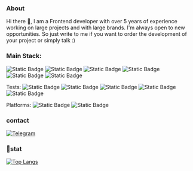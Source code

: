 ### About

Hi there 👋, I am a Frontend developer with over 5 years of experience working on large projects and with large brands. I'm always open to new opportunities. So just write to me if you want to order the development of your project or simply talk :)

### Main Stack:

![Static Badge](https://img.shields.io/badge/TS-%231a1a1a?style=for-the-badge&logo=Typescript)
![Static Badge](https://img.shields.io/badge/Vue.js-%231a1a1a?style=for-the-badge&logo=vue.js)
![Static Badge](https://img.shields.io/badge/Nuxt-%231a1a1a?style=for-the-badge&logo=Nuxt.js)
![Static Badge](https://img.shields.io/badge/Node.js-%231a1a1a?style=for-the-badge&logo=node.js)
![Static Badge](https://img.shields.io/badge/Tailwind-%231a1a1a?style=for-the-badge&logo=TailwindCSS)
![Static Badge](https://img.shields.io/badge/Sass-%231a1a1a?style=for-the-badge&logo=sass)

Tests: 
![Static Badge](https://img.shields.io/badge/Jest-%231a1a1a?style=for-the-badge&logo=Jest)
![Static Badge](https://img.shields.io/badge/Playwright-%231a1a1a?style=for-the-badge&logo=Playwright)
![Static Badge](https://img.shields.io/badge/Cypress-%231a1a1a?style=for-the-badge&logo=Cypress)
![Static Badge](https://img.shields.io/badge/Ava-%231a1a1a?style=for-the-badge&logo=Avajs)
![Static Badge](https://img.shields.io/badge/storybook-%231a1a1a?style=for-the-badge&logo=storybook)

Platforms:
![Static Badge](https://img.shields.io/badge/Firebase-%231a1a1a?style=for-the-badge&logo=Firebase)
![Static Badge](https://img.shields.io/badge/AWS-%231a1a1a?style=for-the-badge&logo=aws)

### contact
[![Telegram](https://img.shields.io/badge/Telegram-000000?style=for-the-badge&logo=telegram)](https://t.me/igorishere)

### 🧮stat
[![Top Langs](https://github-readme-stats.vercel.app/api/top-langs/?username=74Genesis&layout=compact&theme=dark)](https://github.com/anuraghazra/github-readme-stats)
